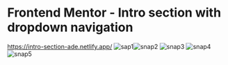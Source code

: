 # Frontend Mentor - Intro section with dropdown navigation
https://intro-section-ade.netlify.app/
![sap1](https://user-images.githubusercontent.com/101052440/214011450-5d7c60d9-9035-45c2-ab86-0374f2c33468.png)![snap2](https://user-images.githubusercontent.com/101052440/214011463-064da466-7568-4dfd-95c0-2fd200e671f1.png)
![snap3](https://user-images.githubusercontent.com/101052440/214011478-71058a49-8add-4dab-9723-46dc6477a0d5.png)
![snap4](https://user-images.githubusercontent.com/101052440/214011491-b9a07478-f864-4138-b595-544e11dbb40b.png)
![snap5](https://user-images.githubusercontent.com/101052440/214011497-5b919296-4b85-4a9c-bd63-ef0ad9227f95.png)

